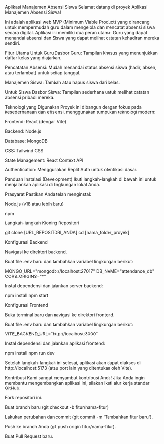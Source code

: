 Aplikasi Manajemen Absensi Siswa
Selamat datang di proyek Aplikasi Manajemen Absensi Siswa!

Ini adalah aplikasi web MVP (Minimum Viable Product) yang dirancang untuk mempermudah guru dalam mengelola dan mencatat absensi siswa secara digital. Aplikasi ini memiliki dua peran utama: Guru yang dapat menandai absensi dan Siswa yang dapat melihat catatan kehadiran mereka sendiri.

Fitur Utama
Untuk Guru
Dasbor Guru: Tampilan khusus yang menunjukkan daftar kelas yang diajarkan.

Pencatatan Absensi: Mudah menandai status absensi siswa (hadir, absen, atau terlambat) untuk setiap tanggal.

Manajemen Siswa: Tambah atau hapus siswa dari kelas.

Untuk Siswa
Dasbor Siswa: Tampilan sederhana untuk melihat catatan absensi pribadi mereka.

Teknologi yang Digunakan
Proyek ini dibangun dengan fokus pada kesederhanaan dan efisiensi, menggunakan tumpukan teknologi modern:

Frontend: React (dengan Vite)

Backend: Node.js

Database: MongoDB

CSS: Tailwind CSS

State Management: React Context API

Authentication: Menggunakan Replit Auth untuk otentikasi dasar.

Panduan Instalasi (Development)
Ikuti langkah-langkah di bawah ini untuk menjalankan aplikasi di lingkungan lokal Anda.

Prasyarat
Pastikan Anda telah menginstal:

Node.js (v18 atau lebih baru)

npm

Langkah-langkah
Kloning Repositori

git clone [URL_REPOSITORI_ANDA]
cd [nama_folder_proyek]

Konfigurasi Backend

Navigasi ke direktori backend.

Buat file .env baru dan tambahkan variabel lingkungan berikut:

MONGO_URL="mongodb://localhost:27017"
DB_NAME="attendance_db"
CORS_ORIGINS="*"

Instal dependensi dan jalankan server backend:

npm install
npm start

Konfigurasi Frontend

Buka terminal baru dan navigasi ke direktori frontend.

Buat file .env baru dan tambahkan variabel lingkungan berikut:

VITE_BACKEND_URL="http://localhost:3000"

Instal dependensi dan jalankan aplikasi frontend:

npm install
npm run dev

Setelah langkah-langkah ini selesai, aplikasi akan dapat diakses di http://localhost:5173 (atau port lain yang ditentukan oleh Vite).

Kontribusi
Kami sangat menyambut kontribusi Anda! Jika Anda ingin membantu mengembangkan aplikasi ini, silakan ikuti alur kerja standar GitHub:

Fork repositori ini.

Buat branch baru (git checkout -b fitur/nama-fitur).

Lakukan perubahan dan commit (git commit -m 'Tambahkan fitur baru').

Push ke branch Anda (git push origin fitur/nama-fitur).

Buat Pull Request baru.
